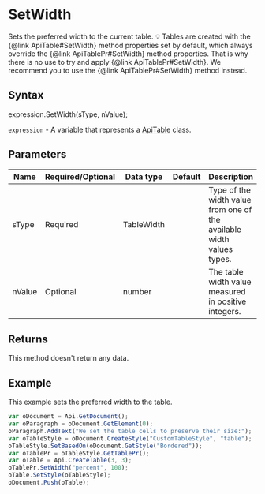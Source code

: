# SetWidth

Sets the preferred width to the current table.💡 Tables are created with the {@link ApiTable#SetWidth} method properties set by default, which always override the {@link ApiTablePr#SetWidth} method properties. That is why there is no use to try and apply {@link ApiTablePr#SetWidth}. We recommend you to use the  {@link ApiTablePr#SetWidth} method instead.

## Syntax

expression.SetWidth(sType, nValue);

`expression` - A variable that represents a [ApiTable](../ApiTable.md) class.

## Parameters

| **Name** | **Required/Optional** | **Data type** | **Default** | **Description** |
| ------------- | ------------- | ------------- | ------------- | ------------- |
| sType | Required | TableWidth |  | Type of the width value from one of the available width values types. |
| nValue | Optional | number |  | The table width value measured in positive integers. |

## Returns

This method doesn't return any data.

## Example

This example sets the preferred width to the table.

```javascript
var oDocument = Api.GetDocument();
var oParagraph = oDocument.GetElement(0);
oParagraph.AddText("We set the table cells to preserve their size:");
var oTableStyle = oDocument.CreateStyle("CustomTableStyle", "table");
oTableStyle.SetBasedOn(oDocument.GetStyle("Bordered"));
var oTablePr = oTableStyle.GetTablePr();
var oTable = Api.CreateTable(3, 3);
oTablePr.SetWidth("percent", 100);
oTable.SetStyle(oTableStyle);
oDocument.Push(oTable);
```
